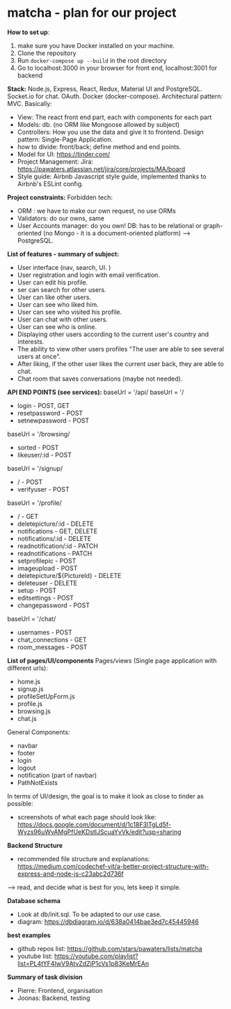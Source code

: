 # matcha - plan for our project 

**How to set up**:
1) make sure you have Docker installed on your machine.
2) Clone the repository
3) Run `docker-compose up --build` in the root directory
4) Go to localhost:3000 in your browser for front end, localhost:3001 for backend

**Stack:**
Node.js, Express, React, Redux, Material UI and PostgreSQL.
Socket.io for chat. OAuth. Docker (docker-compose).
Architectural pattern: MVC. Basically:
- View: The react front end part, each with components for each part
- Models: db. (no ORM like Mongoose allowed by subject)
- Controllers: How you use the data and give it to frontend.
Design pattern: Single-Page Application.
- how to divide: front/back; define method and end points.
- Model for UI: https://tinder.com/
- Project Management: Jira: https://pawaters.atlassian.net/jira/core/projects/MA/board
- Style guide: Airbnb Javascript style guide, implemented thanks to Airbnb's ESLint config.


**Project constraints:**
Forbidden tech:
- ORM : we have to make our own request, no use ORMs
- Validators: do our owns, same
- User Accounts manager: do you own!
DB: has to be relational or graph-oriented (no Mongo - it is a document-oriented platform) --> PostgreSQL.

**List of features - summary of subject:**
- User interface (nav, search, UI. )
- User registration and login with email verification. 
- User can edit his profile. 
- ser can search for other users.  
- User can like other users. 
- User can see who liked him. 
- User can see who visited his profile. 
- User can chat with other users. 
- User can see who is online. 
- Displaying other users according to the current user's country and interests. 
- The ability to view other users profiles "The user are able to see several users at once". 
- After liking, if the other user likes the current user back, they are able to chat. 
- Chat room that saves conversations (maybe not needed).  

**API END POINTS (see services):** baseUrl = '/api/
baseUrl = '/
- login - POST, GET
- resetpassword - POST
- setnewpassword - POST

baseUrl = '/browsing/
- sorted - POST
- likeuser/:id - POST

baseUrl = '/signup/
- / - POST
- verifyuser - POST

baseUrl = '/profile/
- / - GET
- deletepicture/:id - DELETE
- notifications - GET, DELETE
- notifications/:id - DELETE
- readnotification/:id - PATCH
- readnotifications - PATCH
- setprofilepic - POST
- imageupload - POST
- deletepicture/${PictureId} - DELETE
- deleteuser - DELETE
- setup - POST
- editsettings - POST
- changepassword - POST

baseUrl = '/chat/
- usernames - POST
- chat_connections - GET
- room_messages - POST

**List of pages/UI/components**
Pages/views (Single page application with different urls):
- home.js
- signup.js
- profileSetUpForm.js
- profile.js
- browsing.js
- chat.js

General Components:
- navbar
- footer
- login
- logout
- notification (part of navbar)
- PathNotExists

In terms of UI/design, the goal is to make it look as close to tinder as possible:
- screenshots of what each page should look like:  https://docs.google.com/document/d/1c18F3lTgLd5f-Wyzs96uWyAMgPfUeKDstlJScuaYvVk/edit?usp=sharing

**Backend Structure**
- recommended file structure and explanations: https://medium.com/codechef-vit/a-better-project-structure-with-express-and-node-js-c23abc2d736f

--> read, and decide what is best for you, lets keep it simple.

**Database schema**
- Look at db/init.sql. To be adapted to our use case. 
- diagram: https://dbdiagram.io/d/638a0414bae3ed7c45445946

**best examples**
- github repos list: https://github.com/stars/pawaters/lists/matcha
- youtube list: https://youtube.com/playlist?list=PL4tYF4IwV9AtvZdZjP1cVs1p83KeMrEAn

**Summary of task division**
- Pierre: Frontend, organisation
- Joonas: Backend, testing
